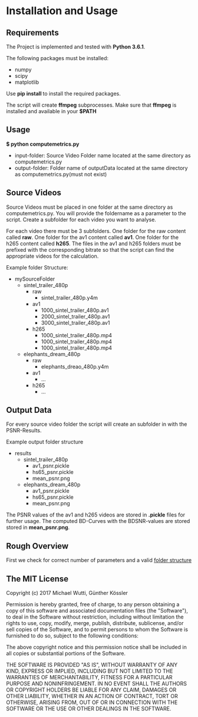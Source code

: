 # Installation and Usage

## Requirements
The Project is implemented and tested with **Python 3.6.1**. 

The following packages must be installed:

  * numpy
  * scipy
  * matplotlib
  
Use **pip install <package-name>** to install the required packages.

The script will create **ffmpeg** subprocesses. Make sure that **ffmpeg** is installed and available in your **$PATH**

## Usage
**$ python computemetrics.py <input-folder> <output-folder>**

  * input-folder: Source Video Folder name located at the same directory as computemetrics.py
  * output-folder: Folder name of outputData located at the same directory as computemetrics.py(must not exist)
## Source Videos

Source Videos must be placed in one folder at the same directory as computemetrics.py. You will provide the foldername 
as a parameter to the script. Create a subfolder for each video you want to analyse. 
    
For each video there must be 3 subfolders. One folder for the raw content called **raw**. One folder for 
the av1 content called **av1**. One folder for the h265 content called **h265**. The files in the av1 and h265
folders must be prefixed with the corresponding bitrate so that the script can find the appropriate videos for 
the calculation.

Example folder Structure:
  * mySourceFolder
    * sintel_trailer_480p
      * raw
        * sintel_trailer_480p.y4m
      * av1
        * 1000_sintel_trailer_480p.av1 
        * 2000_sintel_trailer_480p.av1 
        * 3000_sintel_trailer_480p.av1 
      * h265
        * 1000_sintel_trailer_480p.mp4
        * 1000_sintel_trailer_480p.mp4
        * 1000_sintel_trailer_480p.mp4
    * elephants_dream_480p
      * raw
        * elephants_dreao_480p.y4m
      * av1
        * ...
      * h265
        * ...

## Output Data
For every source video folder the script will create an subfolder in **<output-folder>** with the PSNR-Results.

Example output folder structure

* results
    * sintel_trailer_480p
      * av1_psnr.pickle
      * hs65_psnr.pickle
      * mean_psnr.png
    * elephants_dream_480p
      * av1_psnr.pickle
      * hs65_psnr.pickle
      * mean_psnr.png
      
The PSNR values of the av1 and h265 videos are stored in **.pickle** files for further usage. The computed BD-Curves with
 the BDSNR-values are stored stored in **mean_psnr.png**.
 
## Rough Overview

First we check for correct number of parameters and a valid [folder structure](#source-videos)



## The MIT License

Copyright (c) 2017 Michael Wutti, Günther Kössler

Permission is hereby granted, free of charge, to any person obtaining a copy of this software and associated documentation files (the "Software"), to deal in the Software without restriction, including without limitation the rights to use, copy, modify, merge, publish, distribute, sublicense, and/or sell copies of the Software, and to permit persons to whom the Software is furnished to do so, subject to the following conditions:

The above copyright notice and this permission notice shall be included in all copies or substantial portions of the Software.

THE SOFTWARE IS PROVIDED "AS IS", WITHOUT WARRANTY OF ANY KIND, EXPRESS OR IMPLIED, INCLUDING BUT NOT LIMITED TO THE WARRANTIES OF MERCHANTABILITY, FITNESS FOR A PARTICULAR PURPOSE AND NONINFRINGEMENT. IN NO EVENT SHALL THE AUTHORS OR COPYRIGHT HOLDERS BE LIABLE FOR ANY CLAIM, DAMAGES OR OTHER LIABILITY, WHETHER IN AN ACTION OF CONTRACT, TORT OR OTHERWISE, ARISING FROM, OUT OF OR IN CONNECTION WITH THE SOFTWARE OR THE USE OR OTHER DEALINGS IN THE SOFTWARE.
